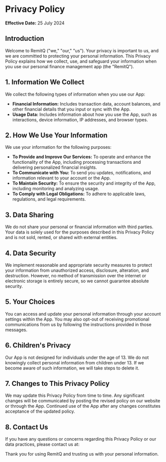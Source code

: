 # Privacy Policy

**Effective Date:** 25 July 2024

## Introduction

Welcome to RemitQ ("we," "our," "us"). Your privacy is important to us, and we are committed to protecting your personal information. This Privacy Policy explains how we collect, use, and safeguard your information when you use our personal finance management app (the "RemitQ").

## 1. Information We Collect

We collect the following types of information when you use our App:

- **Financial Information:** Includes transaction data, account balances, and other financial details that you input or sync with the App.
- **Usage Data:** Includes information about how you use the App, such as interactions, device information, IP addresses, and browser types.

## 2. How We Use Your Information

We use your information for the following purposes:

- **To Provide and Improve Our Services:** To operate and enhance the functionality of the App, including processing transactions and delivering personalized financial insights.
- **To Communicate with You:** To send you updates, notifications, and information relevant to your account or the App.
- **To Maintain Security:** To ensure the security and integrity of the App, including monitoring and analyzing usage.
- **To Comply with Legal Obligations:** To adhere to applicable laws, regulations, and legal requirements.

## 3. Data Sharing

We do not share your personal or financial information with third parties. Your data is solely used for the purposes described in this Privacy Policy and is not sold, rented, or shared with external entities.

## 4. Data Security

We implement reasonable and appropriate security measures to protect your information from unauthorized access, disclosure, alteration, and destruction. However, no method of transmission over the internet or electronic storage is entirely secure, so we cannot guarantee absolute security.

## 5. Your Choices

You can access and update your personal information through your account settings within the App. You may also opt-out of receiving promotional communications from us by following the instructions provided in those messages.

## 6. Children's Privacy

Our App is not designed for individuals under the age of 13. We do not knowingly collect personal information from children under 13. If we become aware of such information, we will take steps to delete it.

## 7. Changes to This Privacy Policy

We may update this Privacy Policy from time to time. Any significant changes will be communicated by posting the revised policy on our website or through the App. Continued use of the App after any changes constitutes acceptance of the updated policy.

## 8. Contact Us

If you have any questions or concerns regarding this Privacy Policy or our data practices, please contact us at:

Thank you for using RemitQ and trusting us with your personal information.
